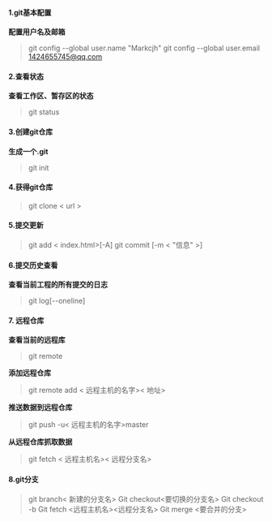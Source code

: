 #### 1.git基本配置
**配置用户名及邮箱**
> git config --global user.name "Markcjh"
> git config --global user.email 1424655745@qq.com

#### 2.查看状态
**查看工作区、暂存区的状态**
>git status

#### 3.创建git仓库
**生成一个.git**
>git init

#### 4.获得git仓库
>git clone < url >

#### 5.提交更新
>git add < index.html>[-A]
>git commit [-m < "信息" >]

#### 6.提交历史查看
**查看当前工程的所有提交的日志**
>git log[--oneline]

#### 7. 远程仓库
**查看当前的远程库**
>git remote

**添加远程仓库**
>git remote add < 远程主机的名字>< 地址>

**推送数据到远程仓库**
>git push -u< 远程主机的名字>master

**从远程仓库抓取数据**
>git fetch < 远程主机名>< 远程分支名>

#### 8.git分支
>git branch< 新建的分支名>
Git checkout<要切换的分支名>
Git checkout -b
Git fetch <远程主机名><远程分支名>
Git merge <要合并的分支>